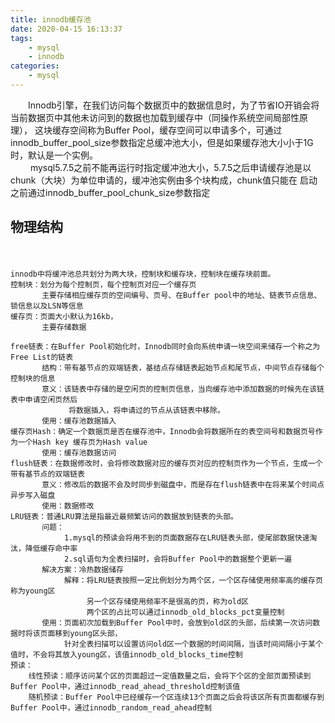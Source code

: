 ```yaml
---
title: innodb缓存池
date: 2020-04-15 16:13:37
tags: 
    - mysql
    - innodb
categories:
    - mysql
---
```

 　　Innodb引擎，在我们访问每个数据页中的数据信息时，为了节省IO开销会将当前数据页中其他未访问到的数据也加载到缓存中（同操作系统空间局部性原理），
 这块缓存空间称为Buffer Pool，缓存空间可以申请多个，可通过innodb_buffer_pool_size参数指定总缓冲池大小，但是如果缓存池大小小于1G时，默认是一个实例。<br/>
　　 mysql5.7.5之前不能再运行时指定缓冲池大小，5.7.5之后申请缓存池是以chunk（大块）为单位申请的，缓冲池实例由多个块构成，chunk值只能在
启动之前通过innodb_buffer_pool_chunk_size参数指定
<h2>物理结构</h2>
　　

    innodb中将缓冲池总共划分为两大块，控制块和缓存块，控制块在缓存块前面。
    控制块：划分为每个控制页，每个控制页对应一个缓存页
           主要存储相应缓存页的空间编号、页号、在Buffer pool中的地址、链表节点信息、锁信息以及LSN等信息
    缓存页：页面大小默认为16kb，
           主要存储数据
           
    free链表：在Buffer Pool初始化时，Innodb同时会向系统申请一块空间来储存一个称之为Free List的链表
           结构：带有基节点的双端链表，基结点存储链表起始节点和尾节点，中间节点存储每个控制块的信息
           意义：该链表中存储的是空闲页的控制页信息，当向缓存池中添加数据的时候先在该链表中申请空闲页然后
                 将数据插入，将申请过的节点从该链表中移除。
           使用：缓存池数据插入
    缓存页Hash：确定一个数据页是否在缓存池中，Innodb会将数据所在的表空间号和数据页号作为一个Hash key 缓存页为Hash value
           使用：缓存池数据访问
    flush链表：在数据修改时，会将修改数据对应的缓存页对应的控制页作为一个节点，生成一个带有基节点的双端链表
           意义：修改后的数据不会及时同步到磁盘中，而是存在flush链表中在将来某个时间点异步写入磁盘
           使用：数据修改
    LRU链表：普通LRU算法是指最近最频繁访问的数据放到链表的头部。
           问题：
                1.mysql的预读会将用不到的页面数据存在LRU链表头部，使尾部数据快速淘汰，降低缓存命中率
                2.sql语句为全表扫描时，会将Buffer Pool中的数据整个更新一遍
           解决方案：冷热数据储存
                解释：将LRU链表按照一定比例划分为两个区，一个区存储使用频率高的缓存页称为young区
                     另一个区存储使用频率不是很高的页，称为old区
                     两个区的占比可以通过innodb_old_blocks_pct变量控制
           使用：页面初次加载到Buffer Pool中时，会放到old区的头部，后续第一次访问数据时将该页面移到young区头部，
                针对全表扫描可以设置访问old区一个数据的时间间隔，当该时间间隔小于某个值时，不会将其放入young区，该值innodb_old_blocks_time控制
    预读：
        线性预读：顺序访问某个区的页面超过一定值数量之后，会将下个区的全部页面预读到Buffer Pool中，通过innodb_read_ahead_threshold控制该值
        随机预读：Buffer Pool中已经缓存一个区连续13个页面之后会将该区所有页面都缓存到Buffer Pool中，通过innodb_random_read_ahead控制
                    
          
  